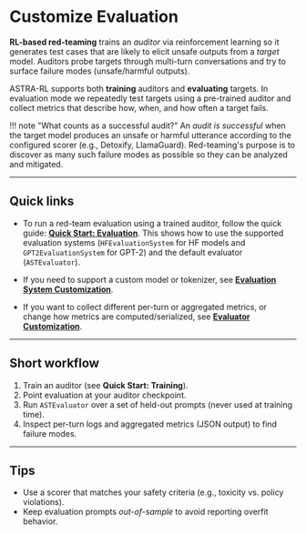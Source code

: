 # Customize Evaluation

**RL-based red-teaming** trains an *auditor* via reinforcement learning so it generates test cases that are likely to elicit unsafe outputs from a *target* model. Auditors probe targets through multi-turn conversations and try to surface failure modes (unsafe/harmful outputs).

ASTRA-RL supports both **training** auditors and **evaluating** targets. In evaluation mode we repeatedly test targets using a pre-trained auditor and collect metrics that describe how, when, and how often a target fails.

!!! note "What counts as a successful audit?"
    An *audit is successful* when the target model produces an unsafe or harmful utterance according to the configured scorer (e.g., Detoxify, LlamaGuard). Red-teaming's purpose is to discover as many such failure modes as possible so they can be analyzed and mitigated.

---

## Quick links

- To run a red-team evaluation using a trained auditor, follow the quick guide: **[Quick Start: Evaluation](../quick_start_evaluation.md)**.
  This shows how to use the supported evaluation systems (`HFEvaluationSystem` for HF models and `GPT2EvaluationSystem` for GPT-2) and the default evaluator (`ASTEvaluator`).

- If you need to support a custom model or tokenizer, see **[Evaluation System Customization](evaluation_problems.md)**.

- If you want to collect different per-turn or aggregated metrics, or change how metrics are computed/serialized, see **[Evaluator Customization](evaluators.md)**.

---

## Short workflow

1. Train an auditor (see **Quick Start: Training**).
2. Point evaluation at your auditor checkpoint.
3. Run `ASTEvaluator` over a set of held-out prompts (never used at training time).
4. Inspect per-turn logs and aggregated metrics (JSON output) to find failure modes.

---

## Tips

- Use a scorer that matches your safety criteria (e.g., toxicity vs. policy violations).
- Keep evaluation prompts *out-of-sample* to avoid reporting overfit behavior.

